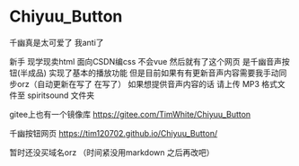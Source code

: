# Chiyuu_Button

千幽真是太可爱了 我anti了

新手 现学现卖html 面向CSDN编css 不会vue 然后就有了这个网页
是千幽音声按钮(半成品) 实现了基本的播放功能 但是目前如果有有更新音声内容需要我手动同步orz（自动更新在写了 在写了）
如果想提供音声内容的话 请上传 MP3 格式文件至 spiritsound 文件夹

gitee上也有一个镜像库 https://gitee.com/TimWhite/Chiyuu_Button

千幽按钮网页 https://tim120702.github.io/Chiyuu_Button/

暂时还没买域名orz 
（时间紧没用markdown 之后再改吧）
